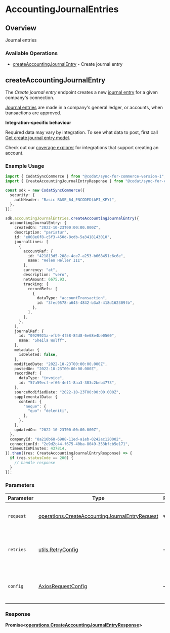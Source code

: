 # AccountingJournalEntries

## Overview

Journal entries

### Available Operations

* [createAccountingJournalEntry](#createaccountingjournalentry) - Create journal entry

## createAccountingJournalEntry

The *Create journal entry* endpoint creates a new [journal entry](https://docs.codat.io/accounting-api#/schemas/JournalEntry) for a given company's connection.

[Journal entries](https://docs.codat.io/accounting-api#/schemas/JournalEntry) are  made in a company's general ledger, or accounts, when transactions are approved.

**Integration-specific behaviour**

Required data may vary by integration. To see what data to post, first call [Get create journal entry model](https://docs.codat.io/accounting-api#/operations/get-create-journalEntries-model).

Check out our [coverage explorer](https://knowledge.codat.io/supported-features/accounting?view=tab-by-data-type&dataType=journalEntries) for integrations that support creating an account.


### Example Usage

```typescript
import { CodatSyncCommerce } from "@codat/sync-for-commerce-version-1";
import { CreateAccountingJournalEntryResponse } from "@codat/sync-for-commerce-version-1/dist/sdk/models/operations";

const sdk = new CodatSyncCommerce({
  security: {
    authHeader: "Basic BASE_64_ENCODED(API_KEY)",
  },
});

sdk.accountingJournalEntries.createAccountingJournalEntry({
  accountingJournalEntry: {
    createdOn: "2022-10-23T00:00:00.000Z",
    description: "pariatur",
    id: "e008e6f8-c5f3-450d-8cdb-5a3418143010",
    journalLines: [
      {
        accountRef: {
          id: "421813d5-208e-4ce7-a253-b668451c6c6e",
          name: "Helen Heller III",
        },
        currency: "at",
        description: "vero",
        netAmount: 6675.93,
        tracking: {
          recordRefs: [
            {
              dataType: "accountTransaction",
              id: "3fec9578-a645-4842-b3a8-418d162309fb",
            },
          ],
        },
      },
    ],
    journalRef: {
      id: "0929921a-efb9-4f58-84d8-6e68e4be0560",
      name: "Sheila Wolff",
    },
    metadata: {
      isDeleted: false,
    },
    modifiedDate: "2022-10-23T00:00:00.000Z",
    postedOn: "2022-10-23T00:00:00.000Z",
    recordRef: {
      dataType: "invoice",
      id: "57a59ecf-ef66-4ef1-8aa3-383c2beb4773",
    },
    sourceModifiedDate: "2022-10-23T00:00:00.000Z",
    supplementalData: {
      content: {
        "neque": {
          "quo": "deleniti",
        },
      },
    },
    updatedOn: "2022-10-23T00:00:00.000Z",
  },
  companyId: "8a210b68-6988-11ed-a1eb-0242ac120002",
  connectionId: "2e9d2c44-f675-40ba-8049-353bfcb5e171",
  timeoutInMinutes: 437814,
}).then((res: CreateAccountingJournalEntryResponse) => {
  if (res.statusCode == 200) {
    // handle response
  }
});
```

### Parameters

| Parameter                                                                                                        | Type                                                                                                             | Required                                                                                                         | Description                                                                                                      |
| ---------------------------------------------------------------------------------------------------------------- | ---------------------------------------------------------------------------------------------------------------- | ---------------------------------------------------------------------------------------------------------------- | ---------------------------------------------------------------------------------------------------------------- |
| `request`                                                                                                        | [operations.CreateAccountingJournalEntryRequest](../../models/operations/createaccountingjournalentryrequest.md) | :heavy_check_mark:                                                                                               | The request object to use for the request.                                                                       |
| `retries`                                                                                                        | [utils.RetryConfig](../../models/utils/retryconfig.md)                                                           | :heavy_minus_sign:                                                                                               | Configuration to override the default retry behavior of the client.                                              |
| `config`                                                                                                         | [AxiosRequestConfig](https://axios-http.com/docs/req_config)                                                     | :heavy_minus_sign:                                                                                               | Available config options for making requests.                                                                    |


### Response

**Promise<[operations.CreateAccountingJournalEntryResponse](../../models/operations/createaccountingjournalentryresponse.md)>**

